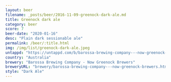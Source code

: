 ```yaml
---
layout: beer
filename: _posts/beer/2016-11-09-greenock-dark-ale.md
title: Greenock dark ale
category: beer
score: 7
beer-date: "2020-01-16"
desc: "Plain dark sessionable ale"
permalink: /beer/:title.html
img: /img/list/greenock-dark-ale.jpeg
untappd: "https://untappd.com/b/barossa-brewing-company---now-greenock-brewers-greenock-dark-ale/54708"
country: "Australia"
brewery: "Barossa Brewing Company - Now Greenock Brewers"
breweryURL: "brewery/barossa-brewing-company---now-greenock-brewers.html"
style: "Dark Ale"
---
```

